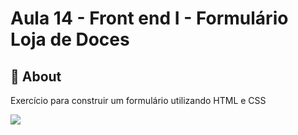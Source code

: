 # Aula 14 - Front end I - Formulário Loja de Doces

## 📖 About

Exercício para construir um formulário utilizando HTML e CSS

<img src="https://ik.imagekit.io/danmartins/form_jnJdbdGPZ.png?updatedAt=1631332504228"/>
